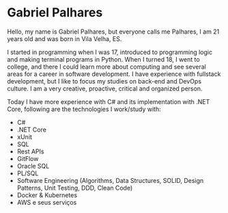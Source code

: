 <h1>
    Gabriel Palhares
</h1>

<div>
Hello, my name is Gabriel Palhares, but everyone calls me Palhares, I am 21 years old and was born in Vila Velha, ES.      
    
    

I started in programming when I was 17, introduced to programming logic and making terminal programs in Python. When I turned 18, I went to college, and there I could learn more about computing and see several areas for a career in software development. I have experience with fullstack development, but I like to focus my studies on back-end and DevOps culture. I am a very creative, proactive, critical and organized person.      
    
    
Today I have more experience with C# and its implementation with .NET Core, following are the technologies I work/study with:

 <ul>
   <li>C#</li>
   <li>.NET Core</li>
   <li>xUnit</li>
   <li>SQL</li>
   <li>Rest APIs</li>
   <li>GitFlow</li>
   <li>Oracle SQL</li>
   <li>PL/SQL</li>
   <li>Software Engineering (Algorithms, Data Structures, SOLID, Design Patterns, Unit Testing, DDD, Clean Code)</li>
   <li>Docker & Kubernetes</li>
   <li>AWS e seus serviços</li>
</ul>
</div>
